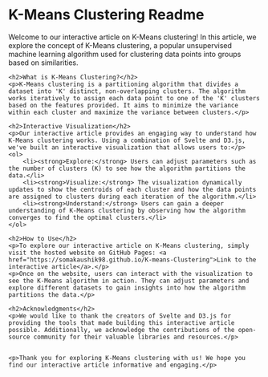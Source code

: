 <!DOCTYPE html>
<html lang="en">
<head>
    <meta charset="UTF-8">
    <meta name="viewport" content="width=device-width, initial-scale=1.0">
    <title>K-Means Clustering Readme</title>
</head>
<body>
    <h1>K-Means Clustering Readme</h1>
    <p>Welcome to our interactive article on K-Means clustering! In this article, we explore the concept of K-Means clustering, a popular unsupervised machine learning algorithm used for clustering data points into groups based on similarities.</p>

    <h2>What is K-Means Clustering?</h2>
    <p>K-Means clustering is a partitioning algorithm that divides a dataset into 'K' distinct, non-overlapping clusters. The algorithm works iteratively to assign each data point to one of the 'K' clusters based on the features provided. It aims to minimize the variance within each cluster and maximize the variance between clusters.</p>

    <h2>Interactive Visualization</h2>
    <p>Our interactive article provides an engaging way to understand how K-Means clustering works. Using a combination of Svelte and D3.js, we've built an interactive visualization that allows users to:</p>
    <ol>
        <li><strong>Explore:</strong> Users can adjust parameters such as the number of clusters (K) to see how the algorithm partitions the data.</li>
        <li><strong>Visualize:</strong> The visualization dynamically updates to show the centroids of each cluster and how the data points are assigned to clusters during each iteration of the algorithm.</li>
        <li><strong>Understand:</strong> Users can gain a deeper understanding of K-Means clustering by observing how the algorithm converges to find the optimal clusters.</li>
    </ol>

    <h2>How to Use</h2>
    <p>To explore our interactive article on K-Means clustering, simply visit the hosted website on GitHub Pages: <a href="https://somakaushik98.github.io/K-means-Clustering">Link to the interactive article</a>.</p>
    <p>Once on the website, users can interact with the visualization to see the K-Means algorithm in action. They can adjust parameters and explore different datasets to gain insights into how the algorithm partitions the data.</p>

    <h2>Acknowledgments</h2>
    <p>We would like to thank the creators of Svelte and D3.js for providing the tools that made building this interactive article possible. Additionally, we acknowledge the contributions of the open-source community for their valuable libraries and resources.</p>

    
    <p>Thank you for exploring K-Means clustering with us! We hope you find our interactive article informative and engaging.</p>
</body>
</html>
